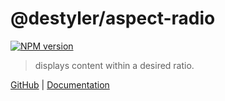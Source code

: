 # @destyler/aspect-radio

[![NPM version](https://img.shields.io/npm/v/@destyler/aspect-radio?color=a1b858&label=)](https://www.npmjs.com/package/@destyler/aspect-radio)

> displays content within a desired ratio.

[GitHub](https://github.com/destyler/destyler) | [Documentation](https://destyler-dev.zeabur.app/)

